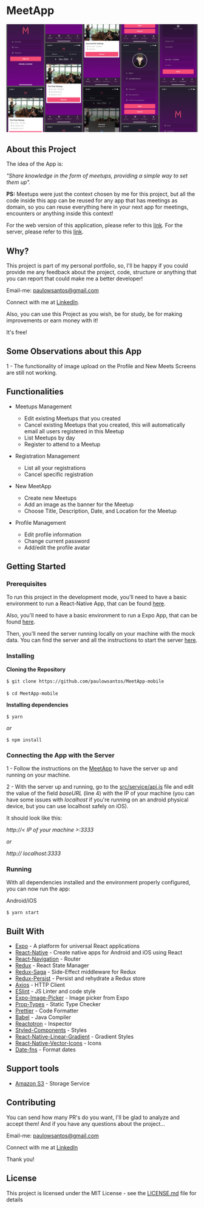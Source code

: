 # MeetApp

![Preview-Screens](https://github.com/paulowsantos/MeetApp-mobile/blob/master/SSmobile.png)


## About this Project

The idea of the App is:

_"Share knowledge in the form of meetups, providing a simple way to set them up"._

**PS:** Meetups were just the context chosen by me for this project, but all the code inside this app can be reused for any app that has meetings as domain, so you can reuse everything here in your next app for meetings, encounters or anything inside this context!

For the web version of this application, please refer to this [link](https://github.com/paulowsantos/MeetApp-web).
For the server, please refer to this [link](https://github.com/paulowsantos/Meetapp).


## Why?

This project is part of my personal portfolio, so, I'll be happy if you could provide me any feedback about the project, code, structure or anything that you can report that could make me a better developer!

Email-me: paulowsantos@gmail.com

Connect with me at [LinkedIn](https://www.linkedin.com/in/paulo-wayner/).

Also, you can use this Project as you wish, be for study, be for making improvements or earn money with it!

It's free!


## Some Observations about this App

1 - The functionality of image upload on the Profile and New Meets Screens are still not working.


## Functionalities

- Meetups Management
	- Edit existing Meetups that you created
	- Cancel existing Meetups that you created, this will automatically email all users registered in this Meetup
	- List Meetups by day
	- Register to attend to a Meetup

- Registration Management
	- List all your registrations
	- Cancel specific registration

- New MeetApp
	- Create new Meetups
	- Add an image as the banner for the Meetup
	- Choose Title, Description, Date, and Location for the Meetup

- Profile Management
	- Edit profile information
	- Change current password
	- Add/edit the profile avatar


## Getting Started

### Prerequisites

To run this project in the development mode, you'll need to have a basic environment to run a React-Native App, that can be found [here](https://facebook.github.io/react-native/docs/getting-started).

Also, you'll need to have a basic environment to run a Expo App, that can be found [here](https://docs.expo.io/versions/v35.0.0/get-started/installation).

Then, you'll need the server running locally on your machine with the mock data. You can find the server and all the instructions to start the server [here](https://github.com/paulowsantos/Meetapp).

### Installing

**Cloning the Repository**

```
$ git clone https://github.com/paulowsantos/MeetApp-mobile

$ cd MeetApp-mobile
```

**Installing dependencies**

```
$ yarn
```

_or_

```
$ npm install
```

### Connecting the App with the Server

1 - Follow the instructions on the [MeetApp](https://github.com/paulowsantos/Meetapp) to have the server up and running on your machine.

2 - With the server up and running, go to the [src/service/api.js](https://github.com/paulowsantos/MeetApp-mobile/blob/master/src/services/api.js) file and edit the value of the field _baseURL_ (line 4) with the IP of your machine (you can have some issues with _localhost_ if you're running on an android physical device, but you can use localhost safely on iOS).

It should look like this:

_http://< IP of your machine >:3333_ 

*or*

_http:// localhost:3333_

### Running

With all dependencies installed and the environment properly configured, you can now run the app:

Android/iOS

```
$ yarn start
```


## Built With

- [Expo](https://expo.io/) - A platform for universal React applications
- [React-Native](https://facebook.github.io/react-native/) - Create native apps for Android and iOS using React
- [React-Navigation](https://reactnavigation.org/docs/en/getting-started.html) - Router
- [Redux](https://redux.js.org/) - React State Manager
- [Redux-Saga](https://redux-saga.js.org/) - Side-Effect middleware for Redux
- [Redux-Persist](https://github.com/rt2zz/redux-persist) - Persist and rehydrate a Redux store
- [Axios](https://github.com/axios/axios) - HTTP Client
- [ESlint](https://eslint.org/) - JS Linter and code style
- [Expo-Image-Picker](https://docs.expo.io/versions/latest/sdk/imagepicker/) - Image picker from Expo
- [Prop-Types](https://www.npmjs.com/package/prop-types) - Static Type Checker
- [Prettier](https://prettier.io/) - Code Formatter
- [Babel](https://babeljs.io/) - Java Compiler
- [Reactotron](https://infinite.red/reactotron) - Inspector
- [Styled-Components](https://www.styled-components.com/) - Styles
- [React-Native-Linear-Gradient](https://github.com/react-native-community/react-native-linear-gradient) - Gradient Styles
- [React-Native-Vector-Icons](https://github.com/oblador/react-native-vector-icons) - Icons
- [Date-fns](https://date-fns.org/) - Format dates


## Support tools

- [Amazon S3](https://aws.amazon.com/pt/s3/) - Storage Service

## Contributing

You can send how many PR's do you want, I'll be glad to analyze and accept them! And if you have any questions about the project...

Email-me: paulowsantos@gmail.com

Connect with me at [LinkedIn](https://www.linkedin.com/in/paulo-wayner/)

Thank you!

## License

This project is licensed under the MIT License - see the [LICENSE.md](https://github.com/paulowsantos/MeetApp-mobile/blob/master/LICENSE) file for details
